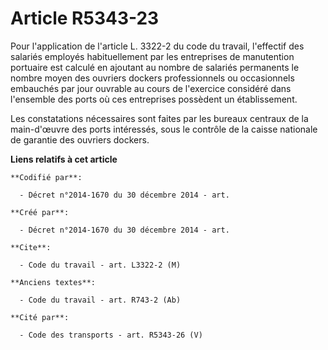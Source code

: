 # Article R5343-23

Pour l'application de l'article L. 3322-2 du code du travail, l'effectif des salariés employés habituellement par les
entreprises de manutention portuaire est calculé en ajoutant au nombre de salariés permanents le nombre moyen des ouvriers
dockers professionnels ou occasionnels embauchés par jour ouvrable au cours de l'exercice considéré dans l'ensemble des ports
où ces entreprises possèdent un établissement.

Les constatations nécessaires sont faites par les bureaux centraux de la main-d'œuvre des ports intéressés, sous le contrôle
de la caisse nationale de garantie des ouvriers dockers.

**Liens relatifs à cet article**

	**Codifié par**:

	  - Décret n°2014-1670 du 30 décembre 2014 - art.

	**Créé par**:

	  - Décret n°2014-1670 du 30 décembre 2014 - art.

	**Cite**:

	  - Code du travail - art. L3322-2 (M)

	**Anciens textes**:

	  - Code du travail - art. R743-2 (Ab)

	**Cité par**:

	  - Code des transports - art. R5343-26 (V)
